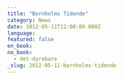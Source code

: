 ```yaml
---
title: "Bornholms Tidende"
category: News
date: 2012-05-11T12:00:00.000Z
language:
featured: false
en_book:
no_book:
  - det-dyrebare
_slug: 2012-05-11-bornholms-tidende
---
```

